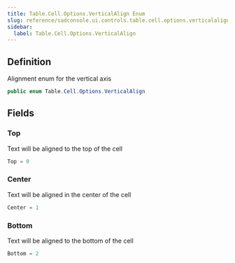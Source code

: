 ```yaml
---
title: Table.Cell.Options.VerticalAlign Enum
slug: reference/sadconsole.ui.controls.table.cell.options.verticalalign
sidebar:
  label: Table.Cell.Options.VerticalAlign
---
```

## Definition

Alignment enum for the vertical axis

```csharp title="C#"
public enum Table.Cell.Options.VerticalAlign
```


## Fields

### Top

Text will be aligned to the top of the cell

```csharp title="C#"
Top = 0
```

### Center

Text will be aligned in the center of the cell

```csharp title="C#"
Center = 1
```

### Bottom

Text will be aligned to the bottom of the cell

```csharp title="C#"
Bottom = 2
```